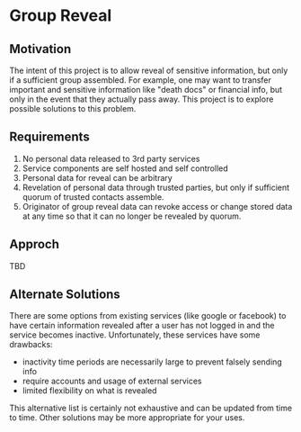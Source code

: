 # Group Reveal

## Motivation

The intent of this project is to allow reveal of sensitive information, but 
only if a sufficient group assembled.  For example, one may want to transfer
important and sensitive information like "death docs" or financial info,
but only in the event that they actually pass away.  This project is to 
explore possible solutions to this problem.

## Requirements

1. No personal data released to 3rd party services
2. Service components are self hosted and self controlled
3. Personal data for reveal can be arbitrary
4. Revelation of personal data through trusted parties, but only
   if sufficient quorum of trusted contacts assemble.
5. Originator of group reveal data can revoke access or change
   stored data at any time so that it can no longer be revealed
   by quorum.

## Approch

TBD

## Alternate Solutions

There are some options from existing services (like google or facebook) to
have certain information revealed after a user has not logged in and the
service becomes inactive.  Unfortunately, these services have some drawbacks:
  - inactivity time periods are necessarily large to prevent falsely
    sending info
  - require accounts and usage of external services
  - limited flexibility on what is revealed

This alternative list is certainly not exhaustive and can be updated from time
to time.  Other solutions may be more appropriate for your uses.
